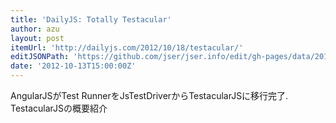 ```yaml
---
title: 'DailyJS: Totally Testacular'
author: azu
layout: post
itemUrl: 'http://dailyjs.com/2012/10/18/testacular/'
editJSONPath: 'https://github.com/jser/jser.info/edit/gh-pages/data/2012/10/index.json'
date: '2012-10-13T15:00:00Z'
---
```

AngularJSがTest RunnerをJsTestDriverからTestacularJSに移行完了.
TestacularJSの概要紹介

